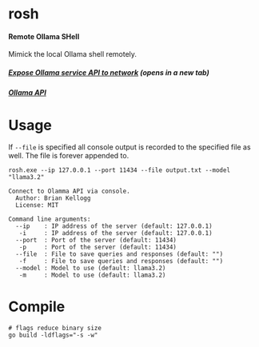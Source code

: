 # rosh
#### **R**emote **O**llama **SH**ell

Mimick the local Ollama shell remotely.  

##### [Expose Ollama service API to network](https://aident.ai/blog/how-to-expose-ollama-service-api-to-network) _(opens in a new tab)_
##### <a href="https://github.com/ollama/ollama/blob/main/docs/api.md" target="_blank">Ollama API</a>

# Usage
If `--file` is specified all console output is recorded to the specified file as well. The file is forever appended to.  
```
rosh.exe --ip 127.0.0.1 --port 11434 --file output.txt --model "llama3.2"

Connect to Olamma API via console.
  Author: Brian Kellogg
  License: MIT

Command line arguments:
  --ip    : IP address of the server (default: 127.0.0.1)
   -i     : IP address of the server (default: 127.0.0.1)
  --port  : Port of the server (default: 11434)
   -p     : Port of the server (default: 11434)
  --file  : File to save queries and responses (default: "")
   -f     : File to save queries and responses (default: "")
  --model : Model to use (default: llama3.2)
   -m     : Model to use (default: llama3.2)
```

# Compile
```
# flags reduce binary size
go build -ldflags="-s -w"
```